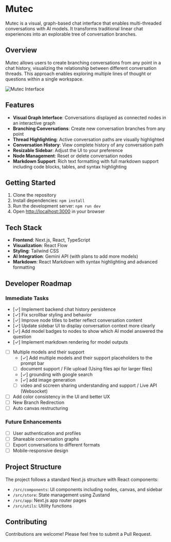 # Mutec

Mutec is a visual, graph-based chat interface that enables multi-threaded conversations with AI models. It transforms traditional linear chat experiences into an explorable tree of conversation branches.

## Overview

Mutec allows users to create branching conversations from any point in a chat history, visualizing the relationship between different conversation threads. This approach enables exploring multiple lines of thought or questions within a single workspace.

![Mutec Interface](https://placeholder-for-screenshot.png)

## Features

- **Visual Graph Interface**: Conversations displayed as connected nodes in an interactive graph
- **Branching Conversations**: Create new conversation branches from any point
- **Thread Highlighting**: Active conversation paths are visually highlighted
- **Conversation History**: View complete history of any conversation path
- **Resizable Sidebar**: Adjust the UI to your preference
- **Node Management**: Reset or delete conversation nodes
- **Markdown Support**: Rich text formatting with full markdown support including code blocks, tables, and syntax highlighting

## Getting Started

1. Clone the repository
2. Install dependencies: `npm install`
3. Run the development server: `npm run dev`
4. Open [http://localhost:3000](http://localhost:3000) in your browser

## Tech Stack

- **Frontend**: Next.js, React, TypeScript
- **Visualization**: React Flow
- **Styling**: Tailwind CSS
- **AI Integration**: Gemini API (with plans to add more models)
- **Markdown**: React Markdown with syntax highlighting and advanced formatting

## Developer Roadmap

### Immediate Tasks

- [✓] Implement backend chat history persistence
- [✓] Fix scrollbar styling and behavior
- [✓] Improve node titles to better reflect conversation content
- [✓] Update sidebar UI to display conversation context more clearly
- [✓] Add model badges to nodes to show which AI model answered the question
- [✓] Implement markdown rendering for model outputs
- [ ] Multiple models and their support 
    - [✓] Add multiple models and their support placeholders to the prompt bar
    - [ ] document support / File upload (Using files api for larger files)
    - [✓] grounding with google search
    - [✓] add image generation
    - [ ] video and sccreen sharing understanding and support / Live API (Websocket)
- [ ] Add color consistency in the UI and better UX
- [ ] New Branch Redirection
- [ ] Auto canvas restructuring

### Future Enhancements

- [ ] User authentication and profiles
- [ ] Shareable conversation graphs
- [ ] Export conversations to different formats
- [ ] Mobile-responsive design

## Project Structure

The project follows a standard Next.js structure with React components:

- `/src/components`: UI components including nodes, canvas, and sidebar
- `/src/store`: State management using Zustand
- `/src/app`: Next.js app router pages
- `/src/utils`: Utility functions

## Contributing

Contributions are welcome! Please feel free to submit a Pull Request.